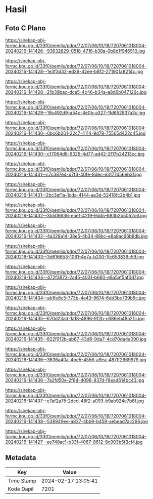 # Hasil

## Foto C Plano

https://sirekap-obj-formc.kpu.go.id/33f0/pemilu/pdpr/72/07/06/10/18/7207061018004-20240216-141426--93632829-0518-4716-b38a-0b8d1f946510.jpg

https://sirekap-obj-formc.kpu.go.id/33f0/pemilu/pdpr/72/07/06/10/18/7207061018004-20240216-141428--1e3f3d32-ed39-42ee-b8f2-271901a8214c.jpg

https://sirekap-obj-formc.kpu.go.id/33f0/pemilu/pdpr/72/07/06/10/18/7207061018004-20240216-141428--21b39bac-dce5-4c46-b34a-a8d6b047126c.jpg

https://sirekap-obj-formc.kpu.go.id/33f0/pemilu/pdpr/72/07/06/10/18/7207061018004-20240216-141429--19c492d9-a54c-4e0b-a327-1fd652837a3c.jpg

https://sirekap-obj-formc.kpu.go.id/33f0/pemilu/pdpr/72/07/06/10/18/7207061018004-20240216-141430--0bc6b201-22c7-4114-9d78-75565d422c45.jpg

https://sirekap-obj-formc.kpu.go.id/33f0/pemilu/pdpr/72/07/06/10/18/7207061018004-20240216-141430--c17064d6-9325-4d77-ad42-2f17b24213cc.jpg

https://sirekap-obj-formc.kpu.go.id/33f0/pemilu/pdpr/72/07/06/10/18/7207061018004-20240216-141431--c7c387e4-d7f3-40fe-8dec-e3177d56eb3f.jpg

https://sirekap-obj-formc.kpu.go.id/33f0/pemilu/pdpr/72/07/06/10/18/7207061018004-20240216-141431--2bc3af1a-1cda-4144-aa3d-52416fc2b4b1.jpg

https://sirekap-obj-formc.kpu.go.id/33f0/pemilu/pdpr/72/07/06/10/18/7207061018004-20240216-141432--3b506636-e5ef-42f9-9dd5-683b2b5052c6.jpg

https://sirekap-obj-formc.kpu.go.id/33f0/pemilu/pdpr/72/07/06/10/18/7207061018004-20240216-141432--4a328a14-38e5-4b34-88bc-e8a9ac66b8db.jpg

https://sirekap-obj-formc.kpu.go.id/33f0/pemilu/pdpr/72/07/06/10/18/7207061018004-20240216-141433--3d616653-1061-4e7a-b200-1fc653839c59.jpg

https://sirekap-obj-formc.kpu.go.id/33f0/pemilu/pdpr/72/07/06/10/18/7207061018004-20240216-141434--472f3873-2a45-4031-b660-e8a5af5af0d7.jpg

https://sirekap-obj-formc.kpu.go.id/33f0/pemilu/pdpr/72/07/06/10/18/7207061018004-20240216-141434--ab1fe8c5-773b-4e43-9674-6dd3bc739b5c.jpg

https://sirekap-obj-formc.kpu.go.id/33f0/pemilu/pdpr/72/07/06/10/18/7207061018004-20240216-141435--670d23ad-1a18-4896-9f2b-c686eb48a21c.jpg

https://sirekap-obj-formc.kpu.go.id/33f0/pemilu/pdpr/72/07/06/10/18/7207061018004-20240216-141435--822f912b-ab67-43d6-9da7-4cd70da4a090.jpg

https://sirekap-obj-formc.kpu.go.id/33f0/pemilu/pdpr/72/07/06/10/18/7207061018004-20240216-141436--3636a40a-4be5-4556-a9ea-487ff2669979.jpg

https://sirekap-obj-formc.kpu.go.id/33f0/pemilu/pdpr/72/07/06/10/18/7207061018004-20240216-141436--7a2fd50e-2f84-4098-837d-f8ead614bc43.jpg

https://sirekap-obj-formc.kpu.go.id/33f0/pemilu/pdpr/72/07/06/10/18/7207061018004-20240216-141437--e7af2a75-2dcd-48f2-a093-b9ab924e7b8f.jpg

https://sirekap-obj-formc.kpu.go.id/33f0/pemilu/pdpr/72/07/06/10/18/7207061018004-20240216-141438--538949ee-a837-4bb9-b459-aebead7ac266.jpg

https://sirekap-obj-formc.kpu.go.id/33f0/pemilu/pdpr/72/07/06/10/18/7207061018004-20240216-141427--ee748ac1-b33f-4067-8612-8c903b5f3cf4.jpg


## Metadata

| Key        | Value               |
| ---------- | ------------------- |
| Time Stamp | 2024-02-17 13:05:41 |
| Kode Dapil | 7201                |



